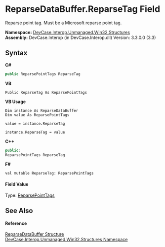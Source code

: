# ReparseDataBuffer.ReparseTag Field
 

Reparse point tag. Must be a Microsoft reparse point tag.

**Namespace:**&nbsp;<a href="N_DevCase_Interop_Unmanaged_Win32_Structures">DevCase.Interop.Unmanaged.Win32.Structures</a><br />**Assembly:**&nbsp;DevCase.Interop (in DevCase.Interop.dll) Version: 3.3.0.0 (3.3)

## Syntax

**C#**<br />
``` C#
public ReparsePointTags ReparseTag
```

**VB**<br />
``` VB
Public ReparseTag As ReparsePointTags
```

**VB Usage**<br />
``` VB Usage
Dim instance As ReparseDataBuffer
Dim value As ReparsePointTags

value = instance.ReparseTag

instance.ReparseTag = value
```

**C++**<br />
``` C++
public:
ReparsePointTags ReparseTag
```

**F#**<br />
``` F#
val mutable ReparseTag: ReparsePointTags
```


#### Field Value
Type: <a href="T_DevCase_Interop_Unmanaged_Win32_Enums_ReparsePointTags">ReparsePointTags</a>

## See Also


#### Reference
<a href="T_DevCase_Interop_Unmanaged_Win32_Structures_ReparseDataBuffer">ReparseDataBuffer Structure</a><br /><a href="N_DevCase_Interop_Unmanaged_Win32_Structures">DevCase.Interop.Unmanaged.Win32.Structures Namespace</a><br />